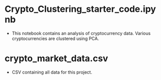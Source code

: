 # Crypto_Clustering_starter_code.ipynb
- This notebook contains an analysis of cryptocurrency data. Various cryptocurrencies are clustered using PCA.

# crypto_market_data.csv
- CSV containing all data for this project.
